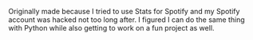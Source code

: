 Originally made because I tried to use Stats for Spotify and my Spotify account was hacked not too long after. I figured I can do the same thing with Python while also getting to work on a fun project as well. 

